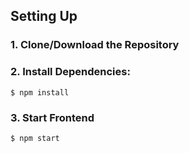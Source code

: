 ## Setting Up
### 1. Clone/Download the Repository

### 2. Install Dependencies:
`$ npm install `

### 3. Start Frontend
`$ npm start`